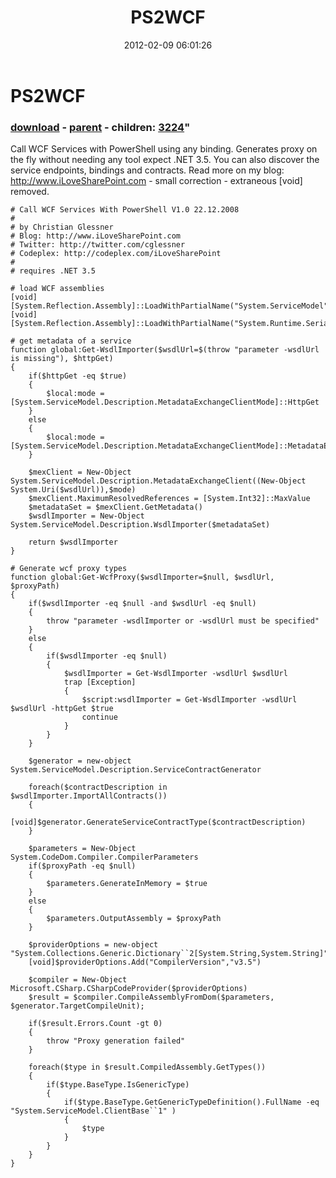 ﻿---
pid:            3215
parent:         747
children:       3224
poster:         Alexey
title:          PS2WCF
date:           2012-02-09 06:01:26
format:         posh
---

# PS2WCF

### [download](3215.ps1) - [parent](747.md) - children: [3224](3224.md)"

Call WCF Services with PowerShell using any binding. Generates proxy on the fly without needing any tool expect .NET 3.5. You can also discover the service endpoints, bindings and contracts. Read more on my blog: http://www.iLoveSharePoint.com - small correction - extraneous [void] removed.

```posh
# Call WCF Services With PowerShell V1.0 22.12.2008
# 
# by Christian Glessner
# Blog: http://www.iLoveSharePoint.com
# Twitter: http://twitter.com/cglessner
# Codeplex: http://codeplex.com/iLoveSharePoint
#
# requires .NET 3.5

# load WCF assemblies
[void][System.Reflection.Assembly]::LoadWithPartialName("System.ServiceModel")
[void][System.Reflection.Assembly]::LoadWithPartialName("System.Runtime.Serialization")

# get metadata of a service
function global:Get-WsdlImporter($wsdlUrl=$(throw "parameter -wsdlUrl is missing"), $httpGet)
{
	if($httpGet -eq $true)
	{
		$local:mode = [System.ServiceModel.Description.MetadataExchangeClientMode]::HttpGet
	}
	else
	{
		$local:mode = [System.ServiceModel.Description.MetadataExchangeClientMode]::MetadataExchange
	}
	
	$mexClient = New-Object System.ServiceModel.Description.MetadataExchangeClient((New-Object System.Uri($wsdlUrl)),$mode)
	$mexClient.MaximumResolvedReferences = [System.Int32]::MaxValue
	$metadataSet = $mexClient.GetMetadata()
	$wsdlImporter = New-Object System.ServiceModel.Description.WsdlImporter($metadataSet)
	
	return $wsdlImporter	
}

# Generate wcf proxy types
function global:Get-WcfProxy($wsdlImporter=$null, $wsdlUrl, $proxyPath)
{
	if($wsdlImporter -eq $null -and $wsdlUrl -eq $null)
	{
		throw "parameter -wsdlImporter or -wsdlUrl must be specified"
	}
	else
	{
		if($wsdlImporter -eq $null)
		{
			$wsdlImporter = Get-WsdlImporter -wsdlUrl $wsdlUrl
			trap [Exception]
			{
				$script:wsdlImporter = Get-WsdlImporter -wsdlUrl $wsdlUrl -httpGet $true
				continue
			}
		}
	}
	
	$generator = new-object System.ServiceModel.Description.ServiceContractGenerator
	
	foreach($contractDescription in $wsdlImporter.ImportAllContracts())
	{
		[void]$generator.GenerateServiceContractType($contractDescription)
	}
	
	$parameters = New-Object System.CodeDom.Compiler.CompilerParameters
	if($proxyPath -eq $null)
	{
		$parameters.GenerateInMemory = $true
	}
	else
	{
		$parameters.OutputAssembly = $proxyPath
	}
	
	$providerOptions = new-object "System.Collections.Generic.Dictionary``2[System.String,System.String]"
	[void]$providerOptions.Add("CompilerVersion","v3.5")
	
	$compiler = New-Object Microsoft.CSharp.CSharpCodeProvider($providerOptions)
	$result = $compiler.CompileAssemblyFromDom($parameters, $generator.TargetCompileUnit);
	
	if($result.Errors.Count -gt 0)
	{
		throw "Proxy generation failed"       
	}
	
	foreach($type in $result.CompiledAssembly.GetTypes())
	{
		if($type.BaseType.IsGenericType)
		{
			if($type.BaseType.GetGenericTypeDefinition().FullName -eq "System.ServiceModel.ClientBase``1" )
			{
				$type
			}
		}
	}
}
```
